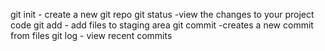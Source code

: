 git init - create a new git repo
git status -view the changes to your project code
git add - add files to staging area
git commit -creates a new commit from files
git log - view recent commits
